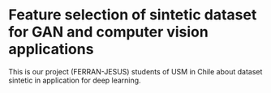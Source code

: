 # Feature selection of sintetic dataset for GAN and computer vision applications
This is our project (FERRAN-JESUS) students of USM in Chile about dataset sintetic in application for deep learning.
